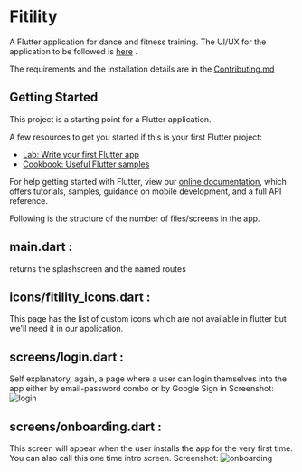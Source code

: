 # Fitility

A Flutter application for dance and fitness training. The UI/UX for the application to be followed is [here](https://xd.adobe.com/view/8ac5be57-dfd4-47f0-a4e9-4ec8285b55cc-df96/grid) .

The requirements and the installation details are in the [Contributing.md](https://github.com/samflab/Fitility-OpenSource/blob/master/CONTRIBUTING.md)
## Getting Started

This project is a starting point for a Flutter application.

A few resources to get you started if this is your first Flutter project:

- [Lab: Write your first Flutter app](https://flutter.dev/docs/get-started/codelab)
- [Cookbook: Useful Flutter samples](https://flutter.dev/docs/cookbook)

For help getting started with Flutter, view our
[online documentation](https://flutter.dev/docs), which offers tutorials,
samples, guidance on mobile development, and a full API reference.

Following is the structure of the number of files/screens in the app.

## main.dart :
returns the splashscreen and the named routes

## icons/fitility_icons.dart :
 This page has the list of custom icons which are not available in flutter but we'll need it in our application.
 

## screens/login.dart :
 Self explanatory, again, a page where a user can login themselves into the app either by email-password combo or by Google Sign in
 Screenshot: ![login](https://user-images.githubusercontent.com/55777560/104005461-296aad00-51cb-11eb-95be-97023b8bd90f.jpeg)
 
 ## screens/onboarding.dart :
 This screen will appear when the user installs the app for the very first time. You can also call this one time intro screen.
 Screenshot: ![onboarding](https://user-images.githubusercontent.com/55777560/104005416-148e1980-51cb-11eb-8611-566701677094.jpeg)

